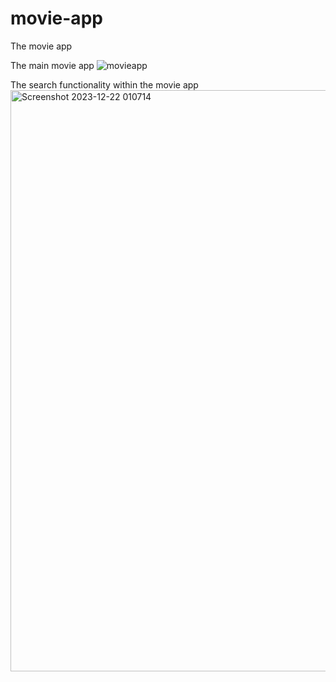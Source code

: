 # movie-app
The movie app

The main movie app
![movieapp](https://github.com/JohnnyLouisTech/movie-app/assets/29494723/b20d4c13-8433-4734-85f9-782eae539601)

The search functionality within the movie app
<img width="930" alt="Screenshot 2023-12-22 010714" src="https://github.com/JohnnyLouisTech/movie-app/assets/29494723/e0be2a62-c0ca-481c-a1c6-9fb8fbaefe68">
